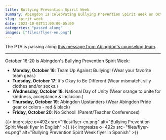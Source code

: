 ```yaml
---
title: Bullying Prevention Spirit Week
summary: Abingdon is celebrating Bullying Prevention Spirit Week on October 16-20.
slug: spirit week
date: 2023-10-03T11:00:00-05:00
categories: "passed along"
images: ["files/flyer-en.png"]
---
```


The PTA is passing along [this message from Abingdon's counseling team](https://abingdon.apsva.us/post/bullying-prevention-spirit-week/).

---

October 16-20 is Abingdon's Bullying Prevention Spirit Week:

- **Monday, October 16**: Team Up Against Bullying! (Wear your favorite team gear.)
- **Tuesday, October 17**: It's Okay to Be Different (Wear mismatch, silly clothes and/or socks.)
- **Wednesday, October 18**: National Day of Unity (Wear orange to unite for kindness, acceptance & inclusion.)
- **Thursday, October 19**: Abingdon Upstanders (Wear Abingdon Pride gear or colors - red & black)
- **Friday, October 20**: No School! (Parent/Teacher Conferences)

{{< imgresize o=492x src="files/flyer-en.png" alt="Bullying Prevention Spirit Week flyer in English" >}}
{{< imgresize o=492x src="files/flyer-es.png" alt="Bullying Prevention Spirit Week flyer in Spanish" >}}